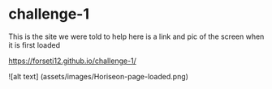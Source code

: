 # challenge-1

This is the site we were told to help here is a link and pic of the screen when it is first loaded

https://forseti12.github.io/challenge-1/

![alt text] (assets/images/Horiseon-page-loaded.png)